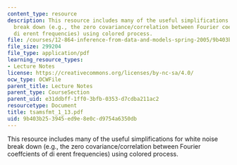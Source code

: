 ```yaml
---
content_type: resource
description: This resource includes many of the useful simplifications for white noise
  break down (e.g., the zero covariance/correlation between Fourier coeffcients of
  di erent frequencies) using colored process.
file: /courses/12-864-inference-from-data-and-models-spring-2005/9b403b253945ed9e8e0cd9754a6350db_tsamsfmt_1_13.pdf
file_size: 299204
file_type: application/pdf
learning_resource_types:
- Lecture Notes
license: https://creativecommons.org/licenses/by-nc-sa/4.0/
ocw_type: OCWFile
parent_title: Lecture Notes
parent_type: CourseSection
parent_uid: e31ddbff-1ff0-3bfb-0353-d7cdba211ac2
resourcetype: Document
title: tsamsfmt_1_13.pdf
uid: 9b403b25-3945-ed9e-8e0c-d9754a6350db
---
```

This resource includes many of the useful simplifications for white noise break down (e.g., the zero covariance/correlation between Fourier coeffcients of di erent frequencies) using colored process.